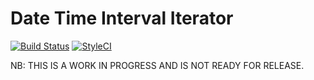 # Date Time Interval Iterator #

[![Build Status](https://travis-ci.org/jrbarnard/date-interval-iterator.svg?branch=master)](https://travis-ci.org/jrbarnard/date-interval-iterator)
[![StyleCI](https://styleci.io/repos/77830859/shield?branch=master)](https://styleci.io/repos/77830859)

NB: THIS IS A WORK IN PROGRESS AND IS NOT READY FOR RELEASE.